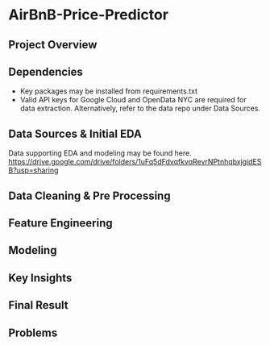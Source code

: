 # AirBnB-Price-Predictor

## Project Overview

## Dependencies

* Key packages may be installed from requirements.txt
* Valid API keys for Google Cloud and OpenData NYC are required for data extraction. Alternatively, refer to the data repo under Data Sources.

## Data Sources & Initial EDA

Data supporting EDA and modeling may be found here.
https://drive.google.com/drive/folders/1uFq5dFdvqfkvqRevrNPtnhqbxjgidESB?usp=sharing

## Data Cleaning & Pre Processing

## Feature Engineering

## Modeling

## Key Insights

## Final Result

## Problems